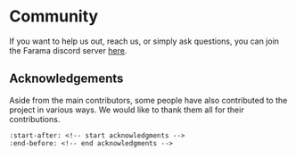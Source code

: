# Community

If you want to help us out, reach us, or simply ask questions, you can join the Farama discord server [here](https://discord.gg/bnJ6kubTg6).

## Acknowledgements

Aside from the main contributors, some people have also contributed to the project in various ways. We would like to thank them all for their contributions.

```{include} ../../README.md
:start-after: <!-- start acknowledgments -->
:end-before: <!-- end acknowledgments -->
```
